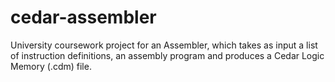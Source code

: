 # cedar-assembler
University coursework project for an Assembler, which takes as input a list of instruction definitions, an assembly program and produces a Cedar Logic Memory (.cdm) file.
